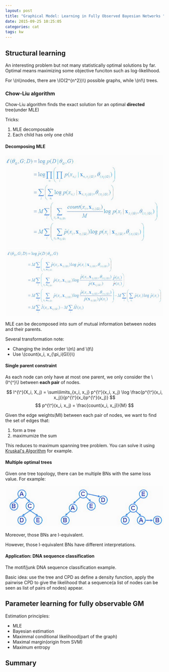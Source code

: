 ```yaml
---
layout: post
title: "Graphical Model: Learning in Fully Observed Bayesian Networks "
date: 2015-09-25 10:25:05
categories: cat
tags: kw
---
```


## Structural learning

An interesting problem but not many statistically optimal solutions by far. Optimal means maximizing some objective funciton such as log-likelihood.

For \\(n\\)nodes, there are \\(O(2^{n^2})\\) possible graphs, while \\(n!\\) trees.

### Chow-Liu algorithm

Chow-Liu algorithm finds the exact solution for an optimal **directed** tree(under MLE)

Tricks:

1. MLE decomposable
2. Each child has only one child

#### Decomposing MLE

![chowliu-mle-1](assets/images/pgm/chowliu-mle-decompose-1.png)
![chowliu-mle-2](assets/images/pgm/chowliu-mle-decompose-2.png)

MLE can be decomposed into sum of mutual information between nodes and their parents.

Several transformation note:

- Changing the index order \\(n\\) and \\(t\\)
- Use \\(count(x_i, x_{\pi_i(G)})\\)


#### Single parent constraint

As each node can only have at most one parent, we only consider the \\(I^{\^}\\) between **each pair** of nodes.

$$
I^{\^}(X_i, X_j) = \sum\limits_{x_i, x_j} p^{\^}(x_i, x_j) \log \frac{p^{\^}(x_i, x_j)}{p^{\^}(x_i)p^{\^}(x_j)}
$$
$$
p^{\^}(x_i, x_j) = \frac{count(x_i, x_j)}{M}
$$

Given the edge weights(MI) between each pair of nodes, we want to find the set of edges that:

1. form a tree
2. maximumize the sum

This reduces to maximum spanning tree problem. You can solve it using [Kruskal's Algorithm](http://mathworld.wolfram.com/KruskalsAlgorithm.html) for example.

#### Multiple optimal trees

Given one tree topology, there can be multiple BNs with the same loss value. For example:

![ChowLiu-i-equivalent](/assets/images/pgm/chow-liu-i-equivalent.png)

Moreover, those BNs are I-equivalent.

However, those I-equivalent BNs have different interpretations.

#### Application: DNA sequence classification

The motif/junk DNA sequence classification example.

Basic idea: use the tree and CPD as define a density function, apply the pairwise CPD to give the likelihood that a sequence(a list of nodes can be seen as list of pairs of nodes) appear. 

## Parameter learning for fully observable GM

Estimation principles:

- MLE
- Bayesian estimation
- Maximmal conditional likelihood(part of the graph)
- Maximal margin(origin from SVM)
- Maximum entropy



## Summary
